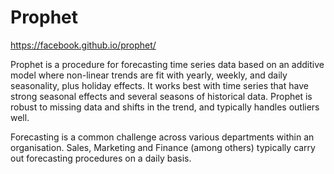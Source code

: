 # Prophet

https://facebook.github.io/prophet/

Prophet is a procedure for forecasting time series data based on an additive model where non-linear trends are fit with yearly, weekly, and daily seasonality, plus holiday effects. It works best with time series that have strong seasonal effects and several seasons of historical data. Prophet is robust to missing data and shifts in the trend, and typically handles outliers well. 

Forecasting is a common challenge across various departments within an organisation. Sales, Marketing and Finance (among others) typically carry out forecasting procedures on a daily basis.
